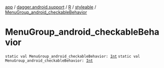 [app](../../../index.md) / [dagger.android.support](../../index.md) / [R](../index.md) / [styleable](index.md) / [MenuGroup_android_checkableBehavior](./-menu-group_android_checkable-behavior.md)

# MenuGroup_android_checkableBehavior

`static val MenuGroup_android_checkableBehavior: `[`Int`](https://kotlinlang.org/api/latest/jvm/stdlib/kotlin/-int/index.html)
`static val MenuGroup_android_checkableBehavior: `[`Int`](https://kotlinlang.org/api/latest/jvm/stdlib/kotlin/-int/index.html)